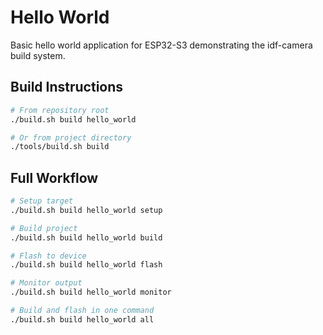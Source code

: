 # Hello World

Basic hello world application for ESP32-S3 demonstrating the idf-camera build system.

## Build Instructions

```bash
# From repository root
./build.sh build hello_world

# Or from project directory
./tools/build.sh build
```

## Full Workflow

```bash
# Setup target
./build.sh build hello_world setup

# Build project
./build.sh build hello_world build

# Flash to device
./build.sh build hello_world flash

# Monitor output
./build.sh build hello_world monitor

# Build and flash in one command
./build.sh build hello_world all
```